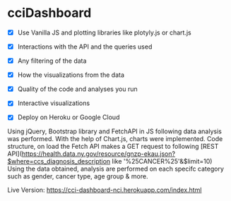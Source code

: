 # cciDashboard

- [x] Use Vanilla JS and plotting libraries like plotyly.js or chart.js
- [x] Interactions with the API and the queries used
- [x] Any filtering of the data
- [x] How the visualizations from the data
- [x] Quality of the code and analyses you run
- [x] Interactive visualizations
- [x] Deploy on Heroku or Google Cloud


Using jQuery, Bootstrap library and FetchAPI in JS following data analysis was performed.
With the help of Chart.js, charts were implemented.
Code structure, on load the Fetch API makes a GET request to following [REST API](https://health.data.ny.gov/resource/gnzp-ekau.json?$where=ccs_diagnosis_description like '%25CANCER%25'&$limit=10)
Using the data obtained, analysis are performed on each specifc category such as gender, cancer type, age group & more.



Live Version: https://cci-dashboard-nci.herokuapp.com/index.html
